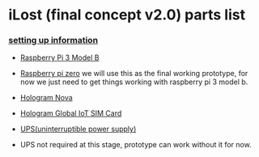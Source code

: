 # iLost (final concept v2.0) parts list

### [setting up information](https://github.com/linuk/GSoft/wiki/Back-end)

* [Raspberry Pi 3 Model B](https://www.amazon.co.uk/Raspberry-Pi-Official-Desktop-Starter/dp/B01CI5879A/ref=sr_1_4?s=electronics&ie=UTF8&qid=1512089232&sr=1-4&keywords=raspberry+pi+3+starter+kit)

* [Raspberry pi zero](https://shop.pimoroni.com/collections/raspberry-pi/products/pi-zero-w-starter-kit)
we will use this as the final working prototype, for now we just need to get things working with raspberry pi 3 model b.

* [Hologram Nova](https://hologram.io/store/nova-global-3g-2g-cellular-modem)

* [Hologram Global IoT SIM Card](https://hologram.io/store/developer-global-iot-sim-card)

* [UPS(uninterruptible power supply)](https://shop.pimoroni.com/products/piz-uptime-ups-and-power-mobility-for-pi-zero)
- UPS not required at this stage, prototype can work without it for now. 
